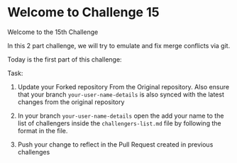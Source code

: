 # Welcome to Challenge 15

Welcome to the 15th Challenge

In this 2 part challenge, we will try to emulate and fix merge conflicts via git.

Today is the first part of this challenge:

Task:
1. Update your Forked repository From the Original repository. Also ensure that your branch ``your-user-name-details`` is also synced with the latest changes from the original repository

2. In your branch ``your-user-name-details`` open the add your name to the list of challengers inside the ``challengers-list.md`` file by following the format in the file. 

3. Push your change to reflect in the Pull Request created in previous challenges

